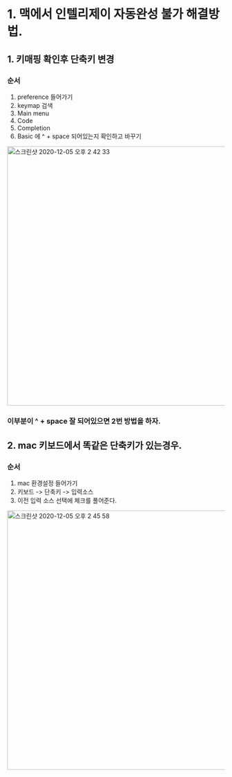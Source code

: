# 1. 맥에서 인텔리제이 자동완성 불가 해결방법.



## 1. 키매핑 확인후 단축키 변경 

### 순서 
1. preference 들어가기
2. keymap 검색
3. Main menu
4. Code
5. Completion
6. Basic 에  ^ + space 되어있는지 확인하고 바꾸기 




<img width="600" alt="스크린샷 2020-12-05 오후 2 42 33" src="https://user-images.githubusercontent.com/33523029/101235066-7bba3900-3708-11eb-86c7-75cab76bf9b4.png">

### 이부분이  ^ + space 잘 되어있으면 2번 방법을 하자. 

## 2. mac 키보드에서 똑같은 단축키가 있는경우.

### 순서 
1. mac 환경설정 들어가기
2. 키보드 -> 단축키 -> 입력소스
3. 이전 입력 소스 선택에 체크를 풀어준다. 


<img width="600" alt="스크린샷 2020-12-05 오후 2 45 58" src="https://user-images.githubusercontent.com/33523029/101235077-98ef0780-3708-11eb-8878-951ce797b91b.png">

